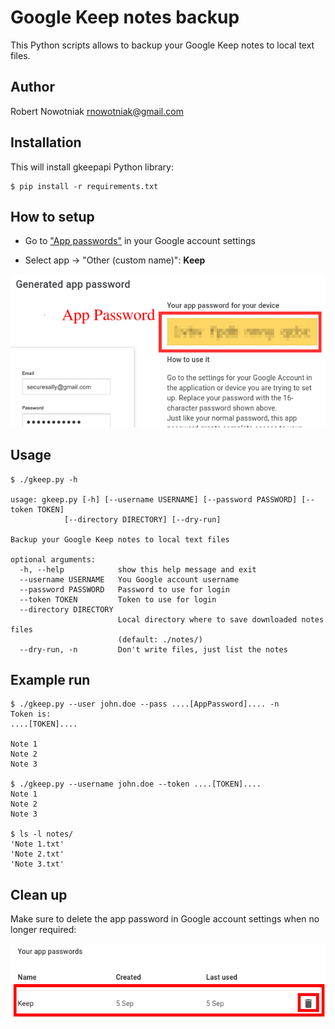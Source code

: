 # Google Keep notes backup

This Python scripts allows to backup your Google Keep notes to local text files.

## Author

Robert Nowotniak <rnowotniak@gmail.com>

## Installation

This will install gkeepapi Python library:

    $ pip install -r requirements.txt

## How to setup

* Go to ["App passwords"](https://myaccount.google.com/apppasswords) in your Google account settings

* Select app -> "Other (custom name)":    **Keep**

![app password](img/app-pass.png)

## Usage


    $ ./gkeep.py -h

    usage: gkeep.py [-h] [--username USERNAME] [--password PASSWORD] [--token TOKEN]
                [--directory DIRECTORY] [--dry-run]

    Backup your Google Keep notes to local text files
    
    optional arguments:
      -h, --help            show this help message and exit
      --username USERNAME   You Google account username
      --password PASSWORD   Password to use for login
      --token TOKEN         Token to use for login
      --directory DIRECTORY
                            Local directory where to save downloaded notes files
                            (default: ./notes/)
      --dry-run, -n         Don't write files, just list the notes

## Example run

    $ ./gkeep.py --user john.doe --pass ....[AppPassword].... -n
    Token is:
    ....[TOKEN]....

    Note 1
    Note 2
    Note 3

    $ ./gkeep.py --username john.doe --token ....[TOKEN]....
    Note 1
    Note 2
    Note 3

    $ ls -l notes/
    'Note 1.txt'
    'Note 2.txt'
    'Note 3.txt'

## Clean up

Make sure to delete the app password in Google account settings when no longer required:

![delete the app password](img/app-pass-delete.png)